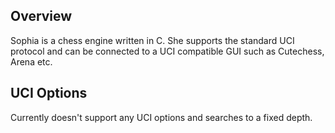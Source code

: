 ## Overview

Sophia is a chess engine written in C. She supports the standard UCI protocol and can be connected to a UCI compatible GUI such as Cutechess, Arena etc.

## UCI Options
Currently doesn't support any UCI options and searches to a fixed depth.
